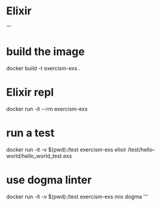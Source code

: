 # Elixir

'''
# build the image
docker build -t exercism-exs .

# Elixir repl
docker run -it --rm exercism-exs

# run a test
docker run -it -v $(pwd):/test exercism-exs elixir /test/hello-world/hello_world_test.exs

# use dogma linter
docker run -it -v $(pwd):/test exercism-exs mix dogma
'''
